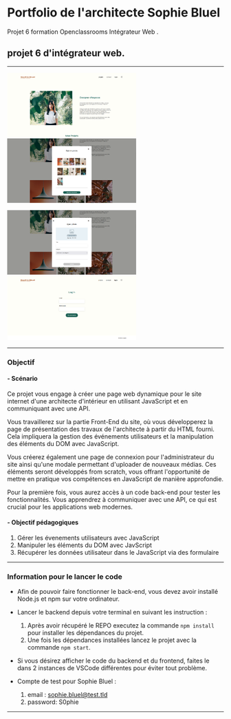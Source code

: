 # Portfolio de l'architecte Sophie Bluel

Projet 6 formation Openclassrooms Intégrateur Web .

## projet 6 d'intégrateur web.

---

<img alt="screenshot du site" src="/FrontEnd/assets/Img Readme/screen site.png" width="300" height="150"> <img alt="screenshot modal 1" src="/FrontEnd/assets/Img Readme/screen modale1.png" width="300" height="150">

<img alt="screenshot modale 2" src="/FrontEnd/assets/Img Readme/screen modal2.png" width="300" height="150"> <img alt="screenshot page login" src="/FrontEnd/assets/Img Readme/screen login.png" width="300" height="150">

---

### Objectif

#### - Scénario

Ce projet vous engage à créer une page web dynamique pour le site internet d'une architecte d'intérieur en utilisant JavaScript et en communiquant avec une API.

Vous travaillerez sur la partie Front-End du site, où vous développerez la page de présentation des travaux de l'architecte à partir du HTML fourni. Cela impliquera la gestion des événements utilisateurs et la manipulation des éléments du DOM avec JavaScript.

Vous créerez également une page de connexion pour l'administrateur du site ainsi qu'une modale permettant d'uploader de nouveaux médias.
Ces éléments seront développés from scratch, vous offrant l'opportunité de mettre en pratique vos compétences en JavaScript de manière approfondie.

Pour la première fois, vous aurez accès à un code back-end pour tester les fonctionnalités. Vous apprendrez à communiquer avec une API, ce qui est crucial pour les applications web modernes.

#### - Objectif pédagogiques

1. Gérer les évenements utilisateurs avec JavaScript
2. Manipuler les éléments du DOM avec JavScript
3. Récupérer les données utilisateur dans le JavaScript via des formulaire

---

### Information pour le lancer le code

- Afin de pouvoir faire fonctionner le back-end, vous devez avoir installé Node.js et npm sur votre ordinateur.

- Lancer le backend depuis votre terminal en suivant les instruction :

  1. Après avoir récupéré le REPO executez la commande `npm install` pour installer les dépendances du projet.
  2. Une fois les dépendances installées lancez le projet avec la commande `npm start`.

- Si vous désirez afficher le code du backend et du frontend, faites le dans 2 instances de VSCode différentes pour éviter tout problème.

- Compte de test pour Sophie Bluel :
  1. email : sophie.bluel@test.tld
  2. password: S0phie

---

